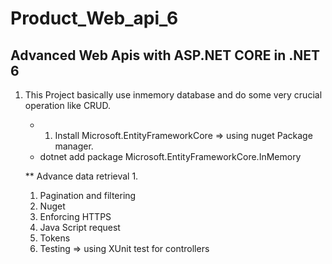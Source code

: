 # Product_Web_api_6

 ## Advanced Web Apis with ASP.NET CORE in .NET 6

 1. This Project basically use inmemory database and do some very crucial operation like CRUD.
	
	* 1. Install Microsoft.EntityFrameworkCore  => using nuget Package manager.
	* dotnet add package Microsoft.EntityFrameworkCore.InMemory

	** Advance data  retrieval 
	1. 
	1. Pagination and filtering 
	2. Nuget
	3. Enforcing HTTPS
	4. Java Script request
	5. Tokens
	6. Testing => using XUnit test for controllers
	


